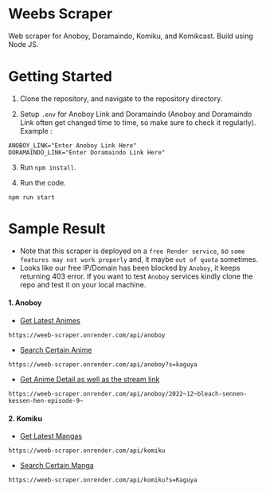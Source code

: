 # Weebs Scraper

Web scraper for Anoboy, Doramaindo, Komiku, and Komikcast. Build using Node JS.

# Getting Started

1. Clone the repository, and navigate to the repository directory.

2. Setup `.env` for Anoboy Link and Doramaindo (Anoboy and Doramaindo Link often get changed time to time, so make sure to check it regularly). Example : 
```
ANOBOY_LINK="Enter Anoboy Link Here"
DORAMAINDO_LINK="Enter Doramaindo Link Here"
```

3. Run `npm install`.

4. Run the code.
```
npm run start
```

# Sample Result

- Note that this scraper is deployed on a `free Render service`, so `some features may not work properly` and, it maybe `out of quota` sometimes.
- Looks like our free IP/Domain has been blocked by `Anoboy`, it keeps returning 403 error. If you want to test `Anoboy` services kindly clone the repo and test it on your local machine.

#### 1. Anoboy
  - [Get Latest Animes](https://weeb-scraper.onrender.com/api/anoboy)
  ```
  https://weeb-scraper.onrender.com/api/anoboy
  ```
  - [Search Certain Anime](https://weeb-scraper.onrender.com/api/anoboy?s=kaguya)
  ```
  https://weeb-scraper.onrender.com/api/anoboy?s=kaguya
  ```
  - [Get Anime Detail as well as the stream link](https://weeb-scraper.onrender.com/api/anoboy/2022~12~bleach-sennen-kessen-hen-episode-9~)
  ```
  https://weeb-scraper.onrender.com/api/anoboy/2022~12~bleach-sennen-kessen-hen-episode-9~
  ```
  
  
#### 2. Komiku
  - [Get Latest Mangas](https://weeb-scraper.onrender.com/api/komiku)
  ```
  https://weeb-scraper.onrender.com/api/komiku
  ```
  - [Search Certain Manga](https://weeb-scraper.onrender.com/api/komiku?s=Kaguya)
  ```
  https://weeb-scraper.onrender.com/api/komiku?s=Kaguya
  ```
